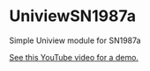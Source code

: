 # UniviewSN1987a

Simple Uniview module for SN1987a

[See this YouTube video for a demo.](https://youtu.be/Uj_eMIlZhZo)
